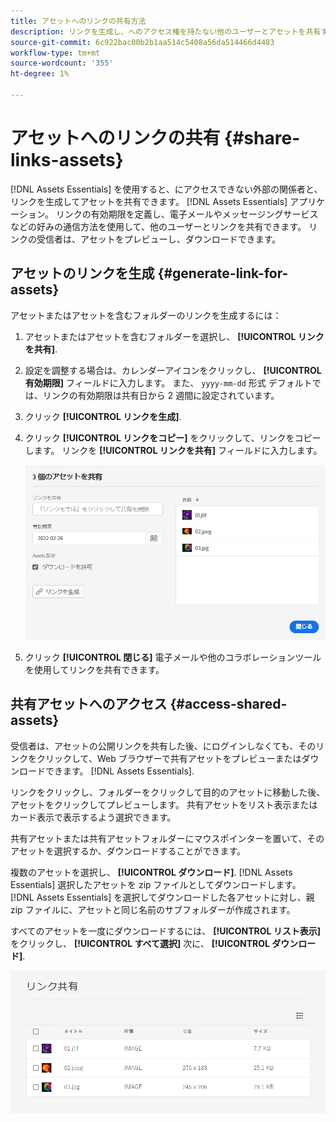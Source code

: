 ```yaml
---
title: アセットへのリンクの共有方法
description: リンクを生成し、へのアクセス権を持たない他のユーザーとアセットを共有する [!DNL Assets Essentials] アプリケーション。
source-git-commit: 6c922bac00b2b1aa514c5408a56da514466d4483
workflow-type: tm+mt
source-wordcount: '355'
ht-degree: 1%

---
```



# アセットへのリンクの共有 {#share-links-assets}

[!DNL Assets Essentials] を使用すると、にアクセスできない外部の関係者と、リンクを生成してアセットを共有できます。 [!DNL Assets Essentials] アプリケーション。 リンクの有効期限を定義し、電子メールやメッセージングサービスなどの好みの通信方法を使用して、他のユーザーとリンクを共有できます。 リンクの受信者は、アセットをプレビューし、ダウンロードできます。

## アセットのリンクを生成 {#generate-link-for-assets}

アセットまたはアセットを含むフォルダーのリンクを生成するには：

1. アセットまたはアセットを含むフォルダーを選択し、 **[!UICONTROL リンクを共有]**.

1. 設定を調整する場合は、カレンダーアイコンをクリックし、 **[!UICONTROL 有効期限]** フィールドに入力します。 また、 `yyyy-mm-dd` 形式 デフォルトでは、リンクの有効期限は共有日から 2 週間に設定されています。

1. クリック **[!UICONTROL リンクを生成]**.

1. クリック **[!UICONTROL リンクをコピー]** をクリックして、リンクをコピーします。 リンクを **[!UICONTROL リンクを共有]** フィールドに入力します。

   ![切り抜きと角度補正のオプション](assets/share-asset-link.png)

1. クリック **[!UICONTROL 閉じる]** 電子メールや他のコラボレーションツールを使用してリンクを共有できます。

## 共有アセットへのアクセス {#access-shared-assets}

受信者は、アセットの公開リンクを共有した後、にログインしなくても、そのリンクをクリックして、Web ブラウザーで共有アセットをプレビューまたはダウンロードできます。 [!DNL Assets Essentials].

リンクをクリックし、フォルダーをクリックして目的のアセットに移動した後、アセットをクリックしてプレビューします。 共有アセットをリスト表示またはカード表示で表示するよう選択できます。

共有アセットまたは共有アセットフォルダーにマウスポインターを置いて、そのアセットを選択するか、ダウンロードすることができます。

複数のアセットを選択し、 **[!UICONTROL ダウンロード]**. [!DNL Assets Essentials] 選択したアセットを zip ファイルとしてダウンロードします。 [!DNL Assets Essentials] を選択してダウンロードした各アセットに対し、親 zip ファイルに、アセットと同じ名前のサブフォルダーが作成されます。

すべてのアセットを一度にダウンロードするには、 **[!UICONTROL リスト表示]**&#x200B;をクリックし、 **[!UICONTROL すべて選択]** 次に、 **[!UICONTROL ダウンロード]**.

![共有アセットのプレビュー](assets/preview-shared-assets.png)

